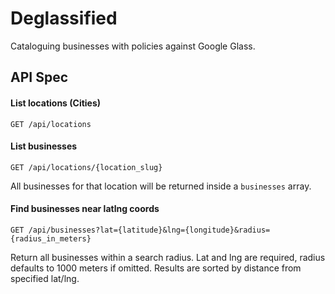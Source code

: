 # Deglassified

Cataloguing businesses with policies against Google Glass.

## API Spec

#### List locations (Cities)

`GET /api/locations`

#### List businesses

`GET /api/locations/{location_slug}`

All businesses for that location will be returned inside a `businesses` array.

#### Find businesses near latlng coords

`GET /api/businesses?lat={latitude}&lng={longitude}&radius={radius_in_meters}`

Return all businesses within a search radius. Lat and lng are required, radius defaults to 1000 meters if omitted. Results are sorted by distance from specified lat/lng.

